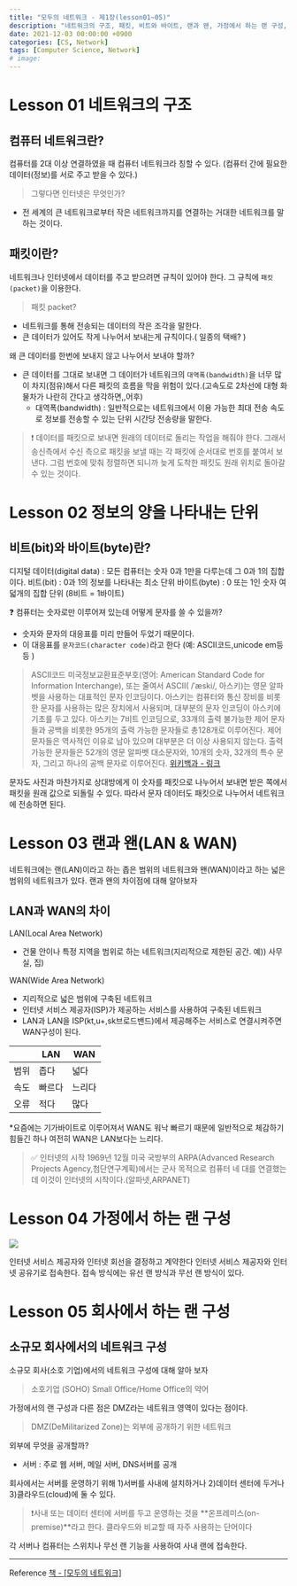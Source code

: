 ```yaml
---
title: "모두의 네트워크 - 제1장(lesson01~05)"
description: "네트워크의 구조, 패킷, 비트와 바이트, 랜과 왠, 가정에서 하는 랜 구성, 회사에서 하는 랜 구성"
date: 2021-12-03 00:00:00 +0900
categories: [CS, Network]
tags: [Computer Science, Network]
# image: 
---
```


# Lesson 01 네트워크의 구조
## 컴퓨터 네트워크란?
컴퓨터를 2대 이상 연결하였을 때 컴퓨터 네트워크라 칭할 수 있다.
(컴퓨터 간에 필요한 데이터(정보)를 서로 주고 받을 수 있다.)

>그렇다면 인터넷은 무엇인가?
- 전 세계의 큰 네트워크로부터 작은 네트워크까지를 연결하는 거대한 네트워크를 말하는 것이다.

## 패킷이란?
네트워크나 인터넷에서 데이터를 주고 받으려면 규칙이 있어야 한다.
그 규칙에 ```패킷(packet)```을 이용한다.
> 패킷 packet?
- 네트워크를 통해 전송되는 데이터의 작은 조각을 말한다.
- 큰 데이터가 있어도 작게 나누어서 보내는게 규칙이다.( 일종의 택배? )

왜 큰 데이터를 한번에 보내지 않고 나누어서 보내야 할까?
- 큰 데이터를 그대로 보내면 그 데이터가 네트워크의 ```대역폭(bandwidth)```을 너무 많이 차지(점유)해서 다른 패킷의 흐름을 막을 위험이 있다.(고속도로 2차선에 대형 화물차가 나란히 간다고 생각하면,,어후)
  - 대역폭(bandwidth) : 일반적으로는 네트워크에서 이용 가능한 최대 전송 속도로 정보를 전송할 수 있는 단위 시간당 전송량을 말한다.

>❗️ 데이터를 패킷으로 보내면 원래의 데이터로 돌리는 작업을 해줘야 한다.
그래서 송신측에서 수신 측으로 패킷을 보낼 때는 각 패킷에 순서대로 번호를 붙여서 보낸다.
그럼 번호에 맞춰 정렬하면 되니까 늦게 도착한 패킷도 원래 위치로 돌아갈 수 있는 것이다.

# Lesson 02 정보의 양을 나타내는 단위
## 비트(bit)와 바이트(byte)란?
디지털 데이터(digital data) : 모든 컴퓨터는 숫자 0과 1만을 다루는데 그 0과 1의 집합이다.
비트(bit) : 0과 1의 정보를 나타내는 최소 단위
바이트(byte) : 0 또는 1인 숫자 여덟개의 집합 단위 (8비트 = 1바이트)

❓ 컴퓨터는 숫자로만 이루어져 있는데 어떻게 문자를 쓸 수 있을까?
- 숫자와 문자의 대응표를 미리 만들어 두었기 때문이다.
- 이 대응표를 ```문자코드(character code)```라고 한다 (예: ASCII코드,unicode em등등 )
> ASCII코드
미국정보교환표준부호(영어: American Standard Code for Information Interchange), 또는 줄여서 ASCII( /ˈæski/, 아스키)는 영문 알파벳을 사용하는 대표적인 문자 인코딩이다. 아스키는 컴퓨터와 통신 장비를 비롯한 문자를 사용하는 많은 장치에서 사용되며, 대부분의 문자 인코딩이 아스키에 기초를 두고 있다.
아스키는 7비트 인코딩으로, 33개의 출력 불가능한 제어 문자들과 공백을 비롯한 95개의 출력 가능한 문자들로 총128개로 이루어진다. 제어 문자들은 역사적인 이유로 남아 있으며 대부분은 더 이상 사용되지 않는다. 출력 가능한 문자들은 52개의 영문 알파벳 대소문자와, 10개의 숫자, 32개의 특수 문자, 그리고 하나의 공백 문자로 이루어진다.
[위키백과 - 링크](https://ko.wikipedia.org/wiki/ASCII)

문자도 사진과 마찬가지로 상대방에게 이 숫자를 패킷으로 나누어서 보내면 받은 쪽에서 패킷을 원래 값으로 되돌릴 수 있다. 따라서 문자 데이터도 패킷으로 나누어서 네트워크에 전송하면 된다.

# Lesson 03 랜과 왠(LAN & WAN)
네트워크에는 랜(LAN)이라고 하는 좁은 범위의 네트워크와 왠(WAN)이라고 하는 넓은 범위의 네트워크가 있다. 랜과 왠의 차이점에 대해 알아보자
## LAN과 WAN의 차이
LAN(Local Area Network)
- 건물 안이나 특정 지역을 범위로 하는 네트워크(지리적으로 제한된 공간. 예)) 사무실, 집)

WAN(Wide Area Network)
- 지리적으로 넓은 범위에 구축된 네트워크
- 인터넷 서비스 제공자(ISP)가 제공하는 서비스를 사용하여 구축된 네트워크
- LAN과 LAN을 ISP(kt,u+,sk브로드밴드)에서 제공해주는 서비스로 연결시켜주면 WAN구성이 된다.

||LAN|WAN|
|------|---|---|
|범위|좁다|넓다|
|속도|빠르다|느리다|
|오류|적다|많다|

*요즘에는 기가바이트로 이루어져서 WAN도 워낙 빠르기 때문에 일반적으로 체감하기 힘들긴 하나 여전히 WAN은 LAN보다는 느리다.
>✅ 인터넷의 시작
1969년 12월 미국 국방부의 ARPA(Advanced Research Projects Agency,첨단연구계획)에서는 군사 목적으로 컴퓨터 네 대를 연결했는데 이것이 인터넷의 시작이다.(알파넷,ARPANET)

# Lesson 04 가정에서 하는 랜 구성
![](https://velog.velcdn.com/images/sicksong/post/26422072-3a08-4909-87ee-36182597e247/image.png)

인터넷 서비스 제공자와 인터넷 회선을 결정하고 계약한다
인터넷 서비스 제공자와 인터넷 공유기로 접속한다.
접속 방식에는 유선 랜 방식과 무선 랜 방식이 있다.
# Lesson 05 회사에서 하는 랜 구성
## 소규모 회사에서의 네트워크 구성
소규모 회사(소호 기업)에서의 네트워크 구성에 대해 알아 보자
> 소호기업 (SOHO)
Small Office/Home Office의 약어

가정에서의 랜 구성과 다른 점은 DMZ라는 네트워크 영역이 있다는 점이다.
> DMZ(DeMilitarized Zone)는 외부에 공개하기 위한 네트워크

외부에 무엇을 공개할까?
- 서버 : 주로 웹 서버, 메일 서버, DNS서버를 공개

회사에서는 서버를 운영하기 위해 
1)서버를 사내에 설치하거나 
2)데이터 센터에 두거나 
3)클라우드(cloud)에 둘 수 있다.

> ❗️사내 또는 데이터 센터에 서버를 두고 운영하는 것을 **온프레미스(on-premise)**라고 한다. 
클라우드와 비교할 때 자주 사용하는 단어이다

각 서버나 컴퓨터는 스위치나 무선 랜 기능을 사용하여 사내 랜에 접속한다.

---
Reference
[책 - [모두의 네트워크]](https://book.naver.com/bookdb/book_detail.nhn?bid=13735927)